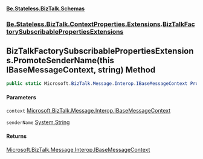 #### [Be.Stateless.BizTalk.Schemas](README.md 'README')
### [Be.Stateless.BizTalk.ContextProperties.Extensions](Be.Stateless.BizTalk.ContextProperties.Extensions.md 'Be.Stateless.BizTalk.ContextProperties.Extensions').[BizTalkFactorySubscribablePropertiesExtensions](BizTalkFactorySubscribablePropertiesExtensions.md 'Be.Stateless.BizTalk.ContextProperties.Extensions.BizTalkFactorySubscribablePropertiesExtensions')

## BizTalkFactorySubscribablePropertiesExtensions.PromoteSenderName(this IBaseMessageContext, string) Method

```csharp
public static Microsoft.BizTalk.Message.Interop.IBaseMessageContext PromoteSenderName(this Microsoft.BizTalk.Message.Interop.IBaseMessageContext context, string senderName);
```
#### Parameters

<a name='Be.Stateless.BizTalk.ContextProperties.Extensions.BizTalkFactorySubscribablePropertiesExtensions.PromoteSenderName(thisMicrosoft.BizTalk.Message.Interop.IBaseMessageContext,string).context'></a>

`context` [Microsoft.BizTalk.Message.Interop.IBaseMessageContext](https://docs.microsoft.com/en-us/dotnet/api/Microsoft.BizTalk.Message.Interop.IBaseMessageContext 'Microsoft.BizTalk.Message.Interop.IBaseMessageContext')

<a name='Be.Stateless.BizTalk.ContextProperties.Extensions.BizTalkFactorySubscribablePropertiesExtensions.PromoteSenderName(thisMicrosoft.BizTalk.Message.Interop.IBaseMessageContext,string).senderName'></a>

`senderName` [System.String](https://docs.microsoft.com/en-us/dotnet/api/System.String 'System.String')

#### Returns
[Microsoft.BizTalk.Message.Interop.IBaseMessageContext](https://docs.microsoft.com/en-us/dotnet/api/Microsoft.BizTalk.Message.Interop.IBaseMessageContext 'Microsoft.BizTalk.Message.Interop.IBaseMessageContext')